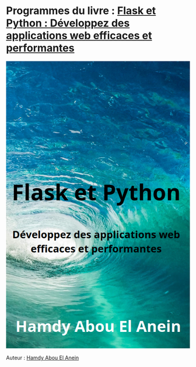 # Programmes du livre : [Flask et Python : Développez des applications web efficaces et performantes](https://www.amazon.fr/dp/B0C2SQ8NW2/ref=tmm_pap_swatch_0?_encoding=UTF8&qid=&sr=)      
[![Couverture du livre](couverture.png)](https://www.amazon.fr/dp/B0C2SQ8NW2/ref=tmm_pap_swatch_0?_encoding=UTF8&qid=&sr=)       

Auteur : [Hamdy Abou El Anein](https://www.amazon.fr/Hamdy-Abou-El-Anein/e/B0BM89T88X/ref=aufs_dp_fta_dsk)    

